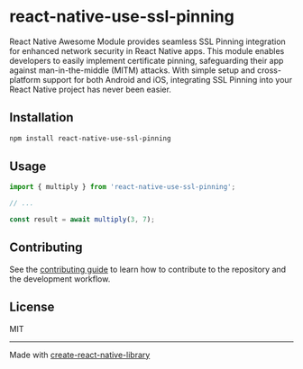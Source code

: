 # react-native-use-ssl-pinning

React Native Awesome Module provides seamless SSL Pinning integration for enhanced network security in React Native apps. This module enables developers to easily implement certificate pinning, safeguarding their app against man-in-the-middle (MITM) attacks. With simple setup and cross-platform support for both Android and iOS, integrating SSL Pinning into your React Native project has never been easier.

## Installation

```sh
npm install react-native-use-ssl-pinning
```

## Usage

```js
import { multiply } from 'react-native-use-ssl-pinning';

// ...

const result = await multiply(3, 7);
```

## Contributing

See the [contributing guide](CONTRIBUTING.md) to learn how to contribute to the repository and the development workflow.

## License

MIT

---

Made with [create-react-native-library](https://github.com/callstack/react-native-builder-bob)
